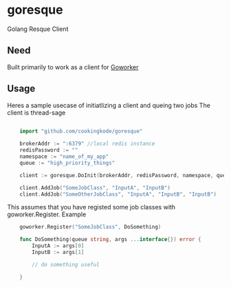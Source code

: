 # goresque
Golang Resque Client 

## Need
Built primarily to work  as a client for  [Goworker](https://www.goworker.org/)


## Usage
Heres a sample usecase of initiatlizing a client and queing two jobs
The client is thread-sage

``` go

	import "github.com/cookingkode/goresque"
	
	brokerAddr := ":6379" //local redis instance
	redisPassword := ""
	namespace := "name_of_my_app"
	queue := "high_priority_things"

 	client := goresque.DoInit(brokerAddr, redisPassword, namespace, queue)

 	client.AddJob("SomeJobClass", "InputA", "InputB")
	client.AddJob("SomeOtherJobClass", "InputA", "InputB", "InputB")
```

This assumes that you have registed some job classes  with  goworker.Register. Example


``` go
	goworker.Register("SomeJobClass", DoSomething)

	func DoSomething(queue string, args ...interface{}) error {
		InputA := args[0]
		InputB := args[1]

		// do something useful

	}

```
